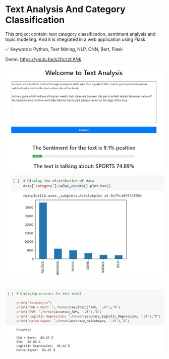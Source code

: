 # Text Analysis And Category Classification

This project contain: text category classification, sentiment analysis and topic modeling. And it is integrated in a web application using Flask.

✅ Keywords: Python, Text Mining, NLP, CNN, Bert, Flask

Demo: https://youtu.be/s20czzIIANk



![](screen_shots/5.JPG)

![](screen_shots/1.JPG) 

![](screen_shots/2.JPG) 

